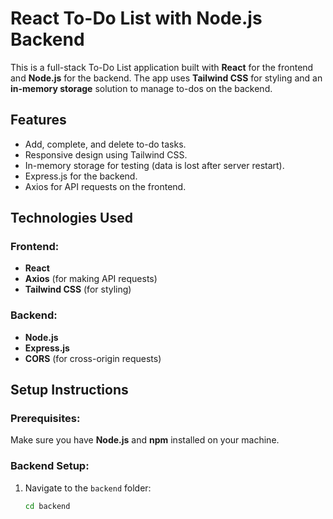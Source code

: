 # React To-Do List with Node.js Backend

This is a full-stack To-Do List application built with **React** for the frontend and **Node.js** for the backend. The app uses **Tailwind CSS** for styling and an **in-memory storage** solution to manage to-dos on the backend.

## Features

- Add, complete, and delete to-do tasks.
- Responsive design using Tailwind CSS.
- In-memory storage for testing (data is lost after server restart).
- Express.js for the backend.
- Axios for API requests on the frontend.

## Technologies Used

### Frontend:
- **React**
- **Axios** (for making API requests)
- **Tailwind CSS** (for styling)

### Backend:
- **Node.js**
- **Express.js**
- **CORS** (for cross-origin requests)

## Setup Instructions

### Prerequisites:
Make sure you have **Node.js** and **npm** installed on your machine.

### Backend Setup:
1. Navigate to the `backend` folder:
   ```bash
   cd backend

